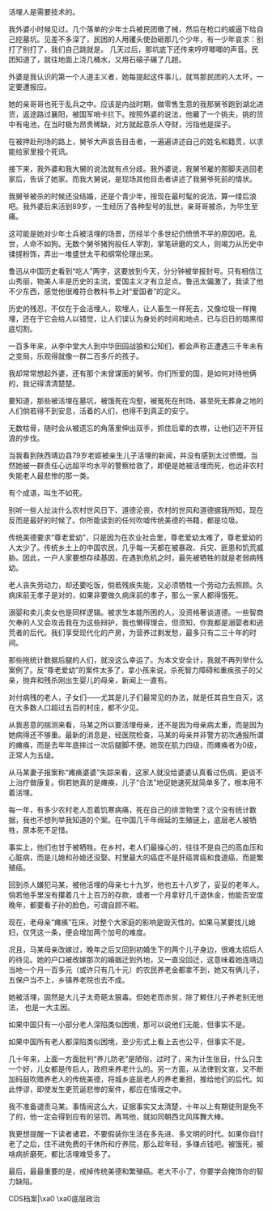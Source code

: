 活埋人是需要技术的。

我外婆小时候见过。几个落单的少年士兵被民团缴了械，然后在枪口的威逼下给自己挖墓坑。见差不多深了，民团的人用䦆头使劲砸那几个少年，有一少年哀求：别打了别打了，我们自己跳就是。 几天过后，那坑底下还传来哼哼唧唧的声音。民团知道了，就往地面上浇几桶水，又用石磙子碾了几趟。

外婆是我认识的第一个人道主义者，她每提起这件事儿，就骂那民团的人太坏，一定要遭报应。

她的亲哥哥也死于乱兵之中。应该是内战时期，做零售生意的我那舅爷跑到湖北进货，返途路过襄阳，被国军哨卡拦下。按照外婆的说法，他雇了一个挑夫，挑的货中有电池，在当时极为昂贵稀缺，对方就起意杀人夺财，污指他是探子。

在被押赴刑场的路上，舅爷大声哀告目击者，一遍遍讲述自己的姓名和籍贯，以求能给家里报个死讯。

接下来，我外婆和我大舅的说法就有点分歧。我外婆说，我舅爷雇的那脚夫逃回老家后，告诉了她家。而我大舅说，是现场其他目击者讲述了我舅爷死前的情状。

我舅爷被杀的时候还没结婚，还是个青少年，按现在最时髦的说法，算一缕后浪吧。我外婆后来活到89岁，一生经历了各种型号的乱世，亲哥哥被杀，为毕生至痛。

这可能是她对少年士兵被活埋的场景，历经半个多世纪仍愤愤不平的原因吧。乱世，人命不如狗。无数个舅爷猪狗般任人宰割，掌笔研磨的文人，则竭力从历史中揉搓粉饰，弄出一堆盛世太平和纲常伦理出来。

鲁迅从中国历史看到“吃人”两字，这要放到今天，分分钟被举报封号。只有相信江山秀丽，物美人丰是历史的主流，爱国主义才有立足点。鲁迅太偏激了，我读了他不少东西，感觉他很难符合教科书上对“爱国者”的定义。

历史的残忍，不仅在于会活埋人，软埋人，让人畜生一样死去，又像垃圾一样掩埋，还在于它会给人以错觉，让人们误认为身处的时间和地点，已与旧日的暗黑彻底切割。

一百多年来，从李中堂大人到中华田园战狼和公知们，都会声称正遭遇三千年未有之变局，乐观得就像一群二百多斤的孩子。

我却常常想起外婆，还有那个未曾谋面的舅爷。你们所爱的国，是如何对待他俩的，我记得清清楚楚。

要知道，那些被活埋在墓坑，被饿死在沟壑，被冤死在刑场，甚至死无葬身之地的人们倘若得不到安息，活着的人们，也得不到真正的安宁。

无数枯骨，随时会从被遗忘的角落里伸出双手，抓住后辈的衣襟，让他们迈不开狂浪的步伐。

当我看到陕西靖边县79岁老妪被亲生儿子活埋的新闻，并没有感到太过愤慨。当然她被一群责任心远超平均水平的警察给救了，即便是她被活埋而死，也远非农村失能老人最悲惨的那一类。

有个成语，叫生不如死。

别听一些人扯淡什么农村世风日下、道德沦丧，农村的世风和道德据我所知，现在反而是最好的时候了。你所能读到的任何吹嘘传统美德的书籍，都是垃圾。

传统美德要求“尊老爱幼”，只是因为在农业社会里，尊老爱幼太难了，尊老爱幼的人太少了。传统乡土上的中国农民，几乎每一天都在被暴政、兵灾、匪患和饥荒威胁。因此，一户人家要想存续基因，在遇到危机之时，最先被牺牲的就是老弱病残幼。

老人丧失劳动力，却还要吃饭，倘若残疾失能，又必须牺牲一个劳动力去照顾。久病床前无孝子是对的，如果非要做久病床前的孝子，那么一家人都得饿死。

溺婴和卖儿卖女也是同样逻辑。被求生本能所困的人，没资格奢谈道德。一些智商欠奉的人又会攻击我在为这些辩护，我也懒得理会，但须知，你我都是溺婴者和逃荒者的后代。我们享受现代化的产房，为营养过剩发愁，最多只有二三十年的时间。

那些拖统计数据后腿的人们，就没这么幸运了。为本文安全计，我就不再列举什么案例了。反“尊老爱幼”的案件太多了，拿小孩来说，杀死智力障碍和重疾孩子的父亲，抛弃和残杀刚出生婴儿的母亲，新闻上一直有。

对付病残的老人，子女们——尤其是儿子们最常见的办法，就是任其自生自灭，这在大多数人口超过五百的村庄，都不少见。

从我恶意的揣测来看，马某之所以要活埋母亲，还不是因为母亲病太重，而是因为她病得还不够重。最新的消息是，经医院检查，马某的母亲并非警方初次通报所谓的瘫痪，而是去年年底摔过一次后腿脚不便。她现在肌力四级，而瘫痪者为0级，正常人为五级。

从马某妻子报案称“瘫痪婆婆”失踪来看，这家人就没给婆婆认真看过伤病，更谈不上治疗做康复。倘若她真的是瘫痪，儿子“合法”地促她速死就简单多了，根本用不着活埋。

每一年，有多少农村老人忍着饥寒病痛，死在自己的排泄物里？这个没有统计数据，我也不想列举我知道的个案。在中国几千年绵延的生殖链上，底层老人被牺牲，原本死不足惜。

事实上，他们也甘于被牺牲。在乡村，老人们最操心的，往往不是自己的高血压和心脏病，而是儿媳和孙媳还没娶。村里最大的癌症不是肝癌胃癌和食道癌，而是繁殖癌。

回到杀人嫌犯马某，被他活埋的母亲七十九岁，他也五十八岁了，妥妥的老年人。倘若他手里没有攥着几十上百万的存款，或者一个月拿好几千退休金，他能否安度晚年，都要看子孙的脸色，可谓自顾不暇。

现在，老母亲“瘫痪”在床，对整个大家庭的影响是毁灭性的。如果马某要找儿媳妇，仅凭这一条，便会增加两个加号的难度。

况且，马某母亲改嫁过，晚年之后又回到初婚生下的两个儿子身边，很难太招后人的待见。她的户口被改嫁那次的婚姻迁到外地，又一直没回迁，这意味着她连靖边当地一个月一百多元（或许只有几十元）的农民养老金都拿不到，她又有俩儿子，五保户当不上，乡镇养老院也去不成。

她被活埋，固然是大儿子太奇葩太狠毒。但她老而赤贫，除了赖住儿子养老别无他法， 也是一大主因。

如果中国只有一小部分老人深陷类似困境，那可以说他们无能，但事实不是。

如果中国所有老人都深陷类似困境，至少形式上看上去也公平，但事实不是。

几十年来，上面一方面批判“养儿防老”是陋俗，过时了，来为计生张目，什么只生一个好，儿女都是传后人，政府来养老什么的。另一方面，从法律到文宣，又不断加码鼓吹赡养老人的传统美德，将城乡底层老人的养老重担，推给他们的后代。如此悖谬，即使发生更荒诞悲惨的案件，都应在情理之中。

我不准备谴责马某。事情闹这么大，证据事实又太清楚，十年以上有期徒刑是免不了的，他一定会得到应有的惩罚。再骂他，就如同朝西北风挥舞大棒。

我更想提醒一下读者诸君，不要假装你生活在多先进、多文明的时代。如果你自忖老了之后，住不进免费的干休所和疗养院，那么趁年轻，多赚点钱吧。被饿死，被啥病折磨死，都比活埋难受多了。

最后，最最重要的是，戒掉传统美德和繁殖癌。老大不小了，你要学会掩饰你的智力缺陷。 

CDS档案|\xa0 \xa0底层政治


